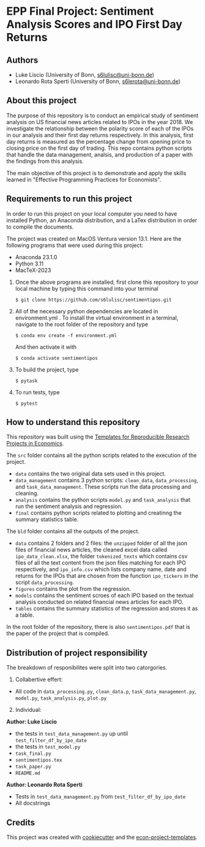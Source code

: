 # EPP Final Project: Sentiment Analysis Scores and IPO First Day Returns

## Authors

- Luke Liscio (University of Bonn, s6lulisc@uni-bonn.de)
- Leonardo Rota Sperti (University of Bonn, s6lerota@uni-bonn.de)

## About this project

The purpose of this repository is to conduct an empirical study of sentiment analysis on
US financial news articles related to IPOs in the year 2018. We investigate the
relationship between the polarity score of each of the IPOs in our analysis and their
first day returns respectively. In this analysis, first day returns is measured as the
percentage change from opening price to closing price on the first day of trading. This
repo contains python scripts that handle the data management, analsis, and production of
a paper with the findings from this analysis.

The main objective of this project is to demonstrate and apply the skills learned in
"Effective Programming Practices for Economists".

## Requirements to run this project

In order to run this project on your local computer you need to have installed Python,
an Anaconda distribution, and a LaTex distribution in order to compile the documents.

The project was created on MacOS Ventura version 13.1. Here are the following programs
that were used during this project:

- Anaconda 23.1.0
- Python 3.11
- MacTeX-2023

1. Once the above programs are installed, first clone this repository to your local
   machine by typing this command into your terminal

   ```console
   $ git clone https://github.com/s6lulisc/sentimentipos.git
   ```

1. All of the necessary python dependencies are located in environment.yml . To install
   the virtual environment in a terminal, navigate to the root folder of the repository
   and type

   ```console
   $ conda env create -f environment.yml
   ```

   And then activate it with

   ```console
   $ conda activate sentimentipos
   ```

1. To build the project, type

   ```console
   $ pytask
   ```

1. To run tests, type

   ```console
   $ pytest
   ```

## How to understand this repository

This repository was built using the
[Templates for Reproducible Research Projects in Economics](https://econ-project-templates.readthedocs.io/en/latest/index.html).

The `src` folder contains all the python scripts related to the execution of the
project.

- `data` contains the two original data sets used in this project.
- `data_management` contains 3 python scripts: `clean_data`, `data_processing`, and
  `task_data_management`. These scripts run the data processing and cleaning.
- `analysis` contains the python scripts `model.py` and `task_analysis` that run the
  sentiment analysis and regression.
- `final` contains python scripts related to plotting and creatinng the summary
  statistics table.

The `bld` folder contains all the outputs of the project.

- `data` contains 2 folders and 2 files: the `unzipped` folder of all the json files of
  financial news articles, the cleaned excel data called `ipo_data_clean.xlsx`, the
  folder `tokenized_texts` which contains csv files of all the text content from the
  json files matching for each IPO respectively, and `ipo_info.csv` which lists company
  name, date and returns for the IPOs that are chosen from the function `ipo_tickers` in
  the script `data_processing`.
- `figures` contains the plot from the regression.
- `models` contains the sentiment scroes of each IPO based on the textual analysis
  conducted on related financial news articles for each IPO.
- `tables` contains the summary statistics of the regression and stores it as a table.

In the root folder of the repository, there is also `sentimentipos.pdf` that is the
paper of the project that is compiled.

## Distribution of project responsibility

The breakdown of responibilites were split into two catorgories.

1. Collabertive effert:

- All code in `data_processing.py`, `clean_data.p`, `task_data_management.py`,
  `model.py`, `task_analysis.py`, `plot.py`

2. Individual:

**Author: Luke Liscio**

- the tests in `test_data_management.py` up until `test_filter_df_by_ipo_date`
- the tests in `test_model.py`
- `task_final.py`
- `sentimentipos.tex`
- `task_paper.py`
- `README.md`

**Author: Leonardo Rota Sperti**

- Tests in `test_data_management.py` from `test_filter_df_by_ipo_date`
- All docstrings

## Credits

This project was created with [cookiecutter](https://github.com/audreyr/cookiecutter)
and the
[econ-project-templates](https://github.com/OpenSourceEconomics/econ-project-templates).
